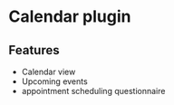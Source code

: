 # Calendar plugin

## Features

* Calendar view
* Upcoming events
* appointment scheduling questionnaire